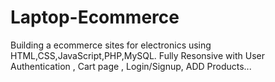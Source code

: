 # Laptop-Ecommerce
Building a ecommerce sites for electronics using  HTML,CSS,JavaScript,PHP,MySQL. Fully Resonsive with  User Authentication , Cart page , Login/Signup, ADD Products...
